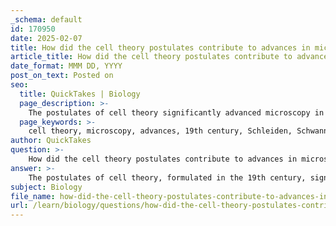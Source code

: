 ```yaml
---
_schema: default
id: 170950
date: 2025-02-07
title: How did the cell theory postulates contribute to advances in microscopy during the 19th century?
article_title: How did the cell theory postulates contribute to advances in microscopy during the 19th century?
date_format: MMM DD, YYYY
post_on_text: Posted on
seo:
  title: QuickTakes | Biology
  page_description: >-
    The postulates of cell theory significantly advanced microscopy in the 19th century by emphasizing the importance of cells in living organisms, leading to improved microscope design and foundational techniques for studying cellular structures.
  page_keywords: >-
    cell theory, microscopy, advances, 19th century, Schleiden, Schwann, living organisms, cell structure, microscope design, technological innovations, fluorescence microscopy, electron microscopy, cell biology, scientific framework, organelles
author: QuickTakes
question: >-
    How did the cell theory postulates contribute to advances in microscopy during the 19th century?
answer: >-
    The postulates of cell theory, formulated in the 19th century, significantly contributed to advances in microscopy by establishing a framework for understanding the fundamental unit of life—cells. The key postulates of cell theory state that:\n\n1. All living organisms are composed of one or more cells.\n2. The cell is the basic unit of life.\n3. All cells arise from pre-existing cells.\n\nThese principles, articulated by scientists such as Matthias Schleiden and Theodor Schwann in the 1830s, underscored the importance of microscopy in biological research. Here’s how these postulates influenced microscopy advancements during that period:\n\n### 1. **Increased Demand for Microscopic Observation**\nThe realization that all living organisms are made of cells led to a heightened interest in studying these structures. This demand drove the development of more sophisticated microscopes, as scientists sought to observe and understand the cellular composition of various organisms.\n\n### 2. **Technological Innovations**\nThe need to visualize cells and their components prompted innovations in microscope design. For instance, Joseph Jackson Lister's improvements in achromatic lenses in the 1830s reduced chromatic aberration, allowing for clearer images. This was crucial for observing the intricate details of cells, such as organelles, which are essential for understanding cellular functions.\n\n### 3. **Foundation for Future Techniques**\nThe foundational work laid by early microscopists, including Robert Hooke and Antonie van Leeuwenhoek, who first described cells and microorganisms, respectively, set the stage for future microscopy techniques. Hooke's observations in "Micrographia" not only popularized the term "cell" but also demonstrated the potential of microscopy to reveal the hidden structures of life. This historical context paved the way for advanced techniques like fluorescence microscopy and electron microscopy, which emerged later in the 20th century.\n\n### 4. **Understanding Cellular Processes**\nAs microscopy techniques improved, scientists could explore cellular processes in greater detail. The ability to visualize cells and their components allowed for significant discoveries in cell biology, such as the identification of organelles and their functions, which are critical for understanding life at the cellular level.\n\n### 5. **Establishing a Scientific Framework**\nThe cell theory provided a scientific framework that encouraged systematic study and observation of cells. This framework was essential for the development of microscopy as a discipline, leading to the establishment of microscopy as a vital tool in biological research.\n\nIn summary, the postulates of cell theory not only advanced the understanding of biological life but also spurred technological innovations in microscopy, leading to significant developments in the field. The interplay between theoretical advancements and practical microscopy techniques has been crucial in shaping modern cell biology.
subject: Biology
file_name: how-did-the-cell-theory-postulates-contribute-to-advances-in-microscopy-during-the-19th-century.md
url: /learn/biology/questions/how-did-the-cell-theory-postulates-contribute-to-advances-in-microscopy-during-the-19th-century
---
```


&nbsp;